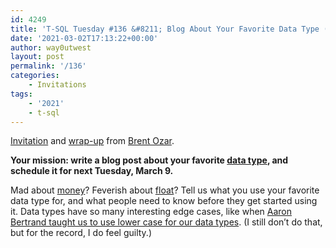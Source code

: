 ```yaml
---
id: 4249
title: 'T-SQL Tuesday #136 &#8211; Blog About Your Favorite Data Type (Or Least Favorite)'
date: '2021-03-02T17:13:22+00:00'
author: way0utwest
layout: post
permalink: '/136'
categories:
    - Invitations
tags:
    - '2021'
    - t-sql
---
```


[Invitation](https://www.brentozar.com/archive/2021/03/tsql2sday-136-invitation-blog-about-your-favorite-data-type-or-least-favorite/) and [wrap-up](https://www.brentozar.com/archive/2021/03/tsql2sday-136-wrap-up-your-favorite-and-least-favorite-data-types/) from [Brent Ozar](https://www.brentozar.com/blog/).

**Your mission: write a blog post about your favorite [data type](https://docs.microsoft.com/en-us/sql/t-sql/data-types/data-types-transact-sql), and schedule it for next Tuesday, March 9.**

Mad about [money](https://docs.microsoft.com/en-us/sql/t-sql/data-types/money-and-smallmoney-transact-sql)? Feverish about [float](https://docs.microsoft.com/en-us/sql/t-sql/data-types/float-and-real-transact-sql)? Tell us what you use your favorite data type for, and what people need to know before they get started using it. Data types have so many interesting edge cases, like when [Aaron Bertrand taught us to use lower case for our data types](https://www.sentryone.com/blog/aaronbertrand/backtobasics-lower-case-data-types). (I still don’t do that, but for the record, I do feel guilty.)